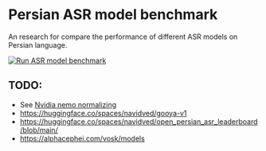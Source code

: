# Persian ASR model benchmark

An research for compare the performance of different ASR models on Persian language.

[![Run ASR model benchmark](https://github.com/njfamirm/persian-asr-benchmark/actions/workflows/benchmark.yaml/badge.svg)](https://github.com/njfamirm/persian-asr-benchmark/actions/workflows/benchmark.yaml)

## TODO:

- See [Nvidia nemo normalizing](https://huggingface.co/nvidia/stt_fa_fastconformer_hybrid_large#datasets)
- https://huggingface.co/spaces/navidved/gooya-v1
- https://huggingface.co/spaces/navidved/open_persian_asr_leaderboard/blob/main/
- https://alphacephei.com/vosk/models
